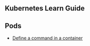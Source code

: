## Kubernetes Learn Guide

## Pods

- [Define a command in a container](https://kubernetes.io/docs/tasks/inject-data-application/define-command-argument-container/)

